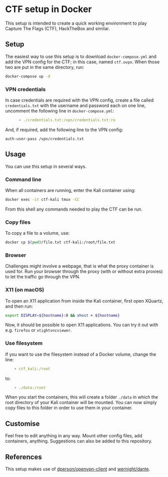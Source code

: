 # CTF setup in Docker
This setup is intended to create a quick working environment to play Capture The Flags (CTF), HackTheBox and similar.

## Setup
The easiest way to use this setup is to download `docker-compose.yml` and add the VPN config for the CTF; in this case, named `ctf.ovpn`. When those two are put in the same directory, run:
```bash
docker-compose up -d
```

### VPN credentials
In case credentials are required with the VPN config, create a file called `credentials.txt` with the username and password each on one line, uncomment the following line in `docker-compose.yml`:
```yaml
      - ./credentials.txt:/vpn/credentials.txt:ro
```

And, if required, add the following line to the VPN config:
```
auth-user-pass /vpn/credentials.txt
```

## Usage
You can use this setup in several ways.

### Command line 
When all containers are running, enter the Kali container using:
```bash
docker exec -it ctf-kali tmux -CC
```
From this shell any commands needed to play the CTF can be run.

### Copy files
To copy a file to a volume, use:
```bash
docker cp $(pwd)/file.txt ctf-kali:/root/file.txt
```

### Browser
Challenges might involve a webpage, that is what the proxy container is used for. Run your browser through the proxy (with or without extra proxies) to let the traffic go through the VPN.

### X11 (on macOS)
To open an X11 application from inside the Kali container, first open XQuartz, and then run:
```bash
export DISPLAY=${hostname}:0 && xhost + ${hostname}
```

Now, it should be possible to open X11 applications. You can try it out with e.g. `firefox` or `xtightvncviewer`.

### Use filesystem
If you want to use the filesystem instead of a Docker volume, change the line:
```yaml
    - ctf_kali:/root
```

to:
```yaml
    - ./data:/root
```

When you start the containers, this will create a folder `./data` in which the root directory of your Kali container will be mounted. You can now simply copy files to this folder in order to use them in your container.

## Customise
Feel free to edit anything in any way. Mount other config files, add containers, anything. Suggestions can also be added to this repository.

## References
This setup makes use of [dperson/openvpn-client](https://github.com/dperson/openvpn-client) and [wernight/dante](https://github.com/wernight/docker-dante).
